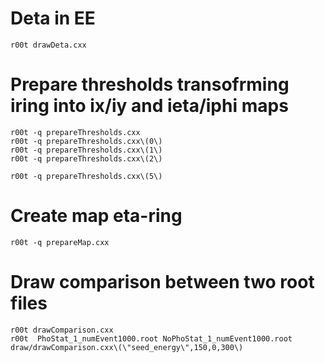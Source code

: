 Deta in EE
====

    r00t drawDeta.cxx

Prepare thresholds transofrming iring into ix/iy and ieta/iphi maps
====

    r00t -q prepareThresholds.cxx
    r00t -q prepareThresholds.cxx\(0\)
    r00t -q prepareThresholds.cxx\(1\)
    r00t -q prepareThresholds.cxx\(2\)

    r00t -q prepareThresholds.cxx\(5\)


Create map eta-ring
====

    r00t -q prepareMap.cxx

    
    
    
Draw comparison between two root files
====

    r00t drawComparison.cxx
    r00t  PhoStat_1_numEvent1000.root NoPhoStat_1_numEvent1000.root    draw/drawComparison.cxx\(\"seed_energy\",150,0,300\)
    
    
    
    